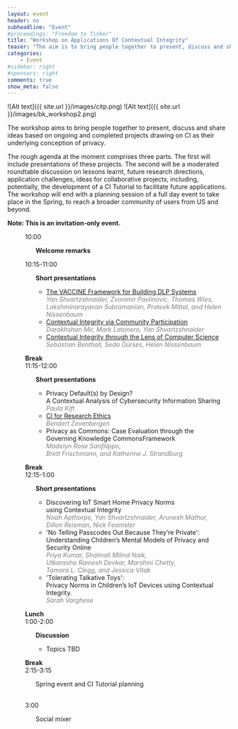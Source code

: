 ```yaml
---
layout: event
header: no     
subheadline: "Event"
#proceedings: "Freedom to Tinker"
title: "Workshop on Applications Of Contextual Integrity"
teaser: "The aim is to bring people together to present, discuss and share ideas based on ongoing and completed projects drawing on CI as their underlying conception of privacy."
categories:
    - Event
#sidebar: right    
#sponsors: right
comments: true
show_meta: false
---
```


![Alt text]({{ site.url }}/images/citp.png)
![Alt text]({{ site.url }}/images/bk_workshop2.png)

The workshop aims to bring people together to present, discuss and share ideas based on ongoing and completed projects drawing on CI as their underlying conception of privacy.

The rough agenda at the moment comprises three parts. The first will include presentations of these projects. The second will be a moderated roundtable discussion on lessons learnt, future research directions, application challenges, ideas for collaborative projects, including, potentially, the development of a CI Tutorial to facilitate future applications. The workshop will end with a planning session of a full day event to take place in the Spring, to reach a broader community of users from US and beyond.

<b>Note: This is an invitation-only event.</b>

<dl class="agenda">
  <!--<dt>Monday, December 11</dt>-->
  <dd>
    <span>10:00</span>
    <ul>
        <section><b>Welcome remarks</b></section>
        <ul>
        <!--  <li>Ed Felten, CITP director</li>
          <li>Helen Nissenbaum, Cornell Tech</li>-->
        </ul>
      </ul>
  </dd>
  <dd>
    <span>10:15-11:00</span>
    <ul>
        <section><b>Short presentations</b></section>
        <ul>    
         <li>
          <a href="{{ site.url }}/ci_workshop/VACCINE.pdf">The VACCINE Framework for Building DLP Systems</a><br/>
          <i><font color = "gray">Yan Shvartzshnaider, Zvonimir Pavlinovic,   Thomas Wies, Lakshminarayanan Subramanian, Prateek Mittal, and Helen Nissenbaum</font></i>
         </li>              
          <li>
          <a   href="{{ site.url }}/ci_workshop/CI-viaCommunityParticipation-Mir.pdf">Contextual Integrity via Community Participation</a>
          <br/>
          <i><font color = "gray">Darakhshan Mir, Mark Latonero, Yan Shvartzshnaider</font></i>          
          </li>
          <li><a href="{{  site.url }}/ci_workshop/Contextual_Integrity_through_the_lens_of_computer_science_presentation.pdf">Contextual Integrity through the Lens of Computer Science</a>
          <br/>
          <i><font color = "gray">Sebastian Benthall, Seda Gürses, Helen Nissenbaum</font></i>
          </li>                   
        </ul>        
      </ul>
  </dd>
  <dd><b>Break</b></dd>
  <dd>
    <span>11:15-12:00</span>
    <ul>
        <section><b>Short presentations</b></section>
        <ul>
        <li>Privacy Default(s) by Design? <br/>A Contextual Analysis of Cybersecurity Information Sharing  <br/>         
        <i><font color = "gray">Paula Kift</font></i>  
        </li>
          <li><a href="Ben_Z_CITP_CI_workshop_Dec_2017.pdf">CI for Research Ethics</a><br/>
            <i><font color = "gray">Bendert Zevenbergen</font></i>
          </li>          
          <li>Privacy as Commons: Case Evaluation through the <br/> Governing Knowledge CommonsFramework
          <br/>
          <i><font color = "gray">Madelyn Rose Sanfilippo, <br/> Brett Frischmann, and Katherine J. Strandburg</font></i>
          </li>
        </ul>
      </ul>
  </dd>
  <dd><b>Break</b></dd>
  <dd>
    <span>12:15-1:00</span>
    <ul>
          <section><b>Short presentations</b></section>
          <ul>
            <li>
              Discovering IoT Smart Home Privacy Norms <br/> using Contextual Integrity<br>
              <i><font color = "gray">Noah Apthorpe, Yan Shvartzshnaider, Arunesh Mathur, <br/> Dillon Reisman, Nick Feamster</font></i>
              </li>
              <li>'No Telling Passcodes Out Because They’re Private':<br/> Understanding Children’s Mental Models of Privacy and <br/> Security Online <br/>
              <i><font color = "gray">Priya Kumar, Shalmali Milind Naik, <br/> Utkarasha  Ramesh Devkar, Marshini Chetty, <br/> Tamara L. Clegg, and Jessica Vitak</font></i>
              </li>                      
            <li>'Tolerating Talkative Toys': <br/> Privacy Norms in Children’s IoT Devices using Contextual Integrity. <br/>
              <i><font color = "gray">Sarah Varghese</font></i>
            </li>          
          </ul>
      </ul>
  </dd>  
    <dd><b>Lunch</b></dd>
  <dd>
    <span>1:00-2:00</span>
    <ul>
        <section><b>Discussion</b></section>
        <ul>
          <li>Topics TBD</li>          
        </ul>
      </ul>
  </dd>
    <dd><b>Break</b></dd>
    <dd>
      <span>2:15-3:15</span>
      <ul>
          <section>Spring event and CI Tutorial planning</section>
        </ul>
    </dd>
    <br/>
    <dd>
      <span>3:00</span>
      <ul>
          <section>Social mixer</section>
      </ul>
    </dd>
</dl>
